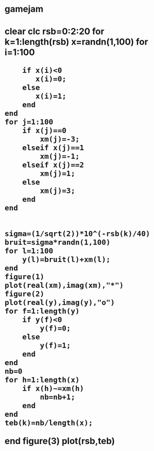 # gamejam
<h1>
clear
clc
rsb=0:2:20
for k=1:length(rsb)
    x=randn(1,100)
    for i=1:100
        
        if x(i)<0
           x(i)=0;
        else
           x(i)=1;
        end
    end
    for j=1:100
        if x(j)==0
            xm(j)=-3;
        elseif x(j)==1 
            xm(j)=-1;
        elseif x(j)==2
            xm(j)=1;
        else
            xm(j)=3;
        end
    end
    
    
    sigma=(1/sqrt(2))*10^(-rsb(k)/40)
    bruit=sigma*randn(1,100)
    for l=1:100
        y(l)=bruit(l)+xm(l);
    end
    figure(1)
    plot(real(xm),imag(xm),"*")
    figure(2)
    plot(real(y),imag(y),"o")
    for f=1:length(y)
        if y(f)<0
            y(f)=0;
        else
            y(f)=1;
        end
    end
    nb=0
    for h=1:length(x)
        if x(h)~=xm(h)
            nb=nb+1;
        end
    end
    teb(k)=nb/length(x);
end
figure(3)
plot(rsb,teb)</h1>
